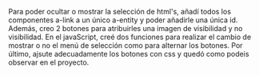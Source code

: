 <!-- Show and hide the html link's-->
Para poder ocultar o mostrar la selección de html's, añadí todos los componentes a-link a un único a-entity y poder añadirle una única id. Además, creo 2 botones para atribuirles una imagen de visibilidad y no visibilidad.
En el javaScript, creé dos funciones para realizar el cambio de mostrar o no el menú de selección como para alternar los botones.
Por último, ajsute adecuadamente los botones con css y quedó como podeis observar en el proyecto.